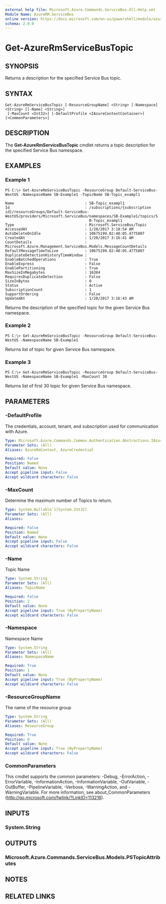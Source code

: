 ```yaml
---
external help file: Microsoft.Azure.Commands.ServiceBus.dll-Help.xml
Module Name: AzureRM.ServiceBus
online version: https://docs.microsoft.com/en-us/powershell/module/azurerm.servicebus/get-azurermservicebustopic
schema: 2.0.0
---
```


# Get-AzureRmServiceBusTopic

## SYNOPSIS
Returns a description for the specified Service Bus topic.

## SYNTAX

```
Get-AzureRmServiceBusTopic [-ResourceGroupName] <String> [-Namespace] <String> [[-Name] <String>]
 [-MaxCount <Int32>] [-DefaultProfile <IAzureContextContainer>] [<CommonParameters>]
```

## DESCRIPTION
The **Get-AzureRmServiceBusTopic** cmdlet returns a topic description for the specified Service Bus namespace.

## EXAMPLES

### Example 1
```
PS C:\> Get-AzureRmServiceBusTopic -ResourceGroup Default-ServiceBus-WestUS -NamespaceName SB-Example1 -TopicName SB-Topic_exampl1

Name                                : SB-Topic_exampl1
Id                                  : /subscriptions/{subscription id}/resourceGroups/Default-ServiceBus-WestUS/providers/Microsoft.ServiceBus/namespaces/SB-Example1/topics/S
                                      B-Topic_exampl1
Type                                : Microsoft.ServiceBus/Topic
AccessedAt                          : 1/20/2017 3:18:54 AM
AutoDeleteOnIdle                    : 10675199.02:48:05.4775807
CreatedAt                           : 1/20/2017 3:16:41 AM
CountDetails                        : Microsoft.Azure.Management.ServiceBus.Models.MessageCountDetails
DefaultMessageTimeToLive            : 10675199.02:48:05.4775807
DuplicateDetectionHistoryTimeWindow : 
EnableBatchedOperations             : True
EnableExpress                       : False
EnablePartitioning                  : True
MaxSizeInMegabytes                  : 16384
RequiresDuplicateDetection          : False
SizeInBytes                         : 0
Status                              : Active
SubscriptionCount                   : 1
SupportOrdering                     : False
UpdatedAt                           : 1/20/2017 3:16:43 AM
```

Returns the description of the specified topic for the given Service Bus namespace.

### Example 2
```
PS C:\> Get-AzureRmServiceBusTopic -ResourceGroup Default-ServiceBus-WestUS -NamespaceName SB-Example1
```

Returns list of topic for given Service Bus namespace.

### Example 3
```
PS C:\> Get-AzureRmServiceBusTopic -ResourceGroup Default-ServiceBus-WestUS -NamespaceName SB-Example1 -MaxCount 30
```

Returns list of first 30 topic for given Service Bus namespace.

## PARAMETERS

### -DefaultProfile
The credentials, account, tenant, and subscription used for communication with Azure.

```yaml
Type: Microsoft.Azure.Commands.Common.Authentication.Abstractions.IAzureContextContainer
Parameter Sets: (All)
Aliases: AzureRmContext, AzureCredential

Required: False
Position: Named
Default value: None
Accept pipeline input: False
Accept wildcard characters: False
```

### -MaxCount
Determine the maximum number of Topics to return.

```yaml
Type: System.Nullable`1[System.Int32]
Parameter Sets: (All)
Aliases:

Required: False
Position: Named
Default value: None
Accept pipeline input: False
Accept wildcard characters: False
```

### -Name
Topic Name

```yaml
Type: System.String
Parameter Sets: (All)
Aliases: TopicName

Required: False
Position: 2
Default value: None
Accept pipeline input: True (ByPropertyName)
Accept wildcard characters: False
```

### -Namespace
Namespace Name

```yaml
Type: System.String
Parameter Sets: (All)
Aliases: NamespaceName

Required: True
Position: 1
Default value: None
Accept pipeline input: True (ByPropertyName)
Accept wildcard characters: False
```

### -ResourceGroupName
The name of the resource group

```yaml
Type: System.String
Parameter Sets: (All)
Aliases: ResourceGroup

Required: True
Position: 0
Default value: None
Accept pipeline input: True (ByPropertyName)
Accept wildcard characters: False
```

### CommonParameters
This cmdlet supports the common parameters: -Debug, -ErrorAction, -ErrorVariable, -InformationAction, -InformationVariable, -OutVariable, -OutBuffer, -PipelineVariable, -Verbose, -WarningAction, and -WarningVariable. For more information, see about_CommonParameters (http://go.microsoft.com/fwlink/?LinkID=113216).

## INPUTS

### System.String

## OUTPUTS

### Microsoft.Azure.Commands.ServiceBus.Models.PSTopicAttributes

## NOTES

## RELATED LINKS
